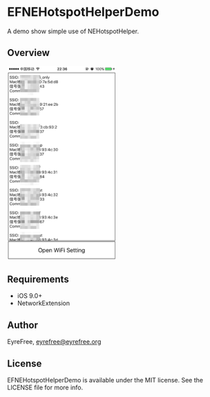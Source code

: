# EFNEHotspotHelperDemo

A demo show simple use of NEHotspotHelper.

## Overview

<img src="assets/screenshot.png" width = "50%"/>

## Requirements

- iOS 9.0+
- NetworkExtension

## Author

EyreFree, eyrefree@eyrefree.org

## License

EFNEHotspotHelperDemo is available under the MIT license. See the LICENSE file for more info.
